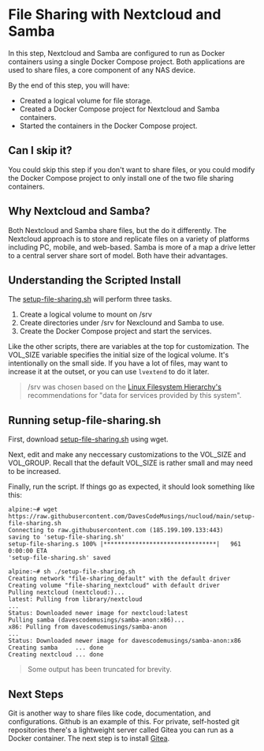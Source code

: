 # File Sharing with Nextcloud and Samba

In this step, Nextcloud and Samba are configured to run as Docker containers using a single Docker Compose project. Both applications are used to share files, a core component of any NAS device.

By the end of this step, you will have:
* Created a logical volume for file storage.
* Created a Docker Compose project for Nextcloud and Samba containers.
* Started the containers in the Docker Compose project.

## Can I skip it?
You could skip this step if you don't want to share files, or you could modify the Docker Compose project to only install one of the two file sharing containers.

## Why Nextcloud and Samba?
Both Nextcloud and Samba share files, but the do it differently. The Nextcloud approach is to store and replicate files on a variety of platforms including PC, mobile, and web-based. Samba is more of a map a drive letter to a central server share sort of model. Both have their advantages.

## Understanding the Scripted Install
The [setup-file-sharing.sh](https://raw.githubusercontent.com/DavesCodeMusings/nucloud/main/setup-file-sharing.sh) will perform three tasks.
1. Create a logical volume to mount on /srv
2. Create directories under /srv for Nexclound and Samba to use.
3. Create the Docker Compose project and start the services.

Like the other scripts, there are variables at the top for customization. The VOL_SIZE variable specifies the initial size of the logical volume. It's intentionally on the small side. If you have a lot of files, may want to increase it at the outset, or you can use `lvextend` to do it later.

> /srv was chosen based on the [Linux Filesystem Hierarchy's](https://refspecs.linuxfoundation.org/FHS_3.0/fhs/ch03s17.html) recommendations for "data for services provided by this system".

## Running setup-file-sharing.sh
First, download [setup-file-sharing.sh](https://raw.githubusercontent.com/DavesCodeMusings/nucloud/main/setup-file-sharing.sh) using wget.

Next, edit and make any neccessary customizations to the VOL_SIZE and VOL_GROUP. Recall that the default VOL_SIZE is rather small and may need to be increased.

Finally, run the script. If things go as expected, it should look something like this:

```
alpine:~# wget https://raw.githubusercontent.com/DavesCodeMusings/nucloud/main/setup-file-sharing.sh
Connecting to raw.githubusercontent.com (185.199.109.133:443)
saving to 'setup-file-sharing.sh'
setup-file-sharing.s 100% |********************************|   961  0:00:00 ETA
'setup-file-sharing.sh' saved

alpine:~# sh ./setup-file-sharing.sh
Creating network "file-sharing_default" with the default driver
Creating volume "file-sharing_nextcloud" with default driver
Pulling nextcloud (nextcloud:)...
latest: Pulling from library/nextcloud
...
Status: Downloaded newer image for nextcloud:latest
Pulling samba (davescodemusings/samba-anon:x86)...
x86: Pulling from davescodemusings/samba-anon
...
Status: Downloaded newer image for davescodemusings/samba-anon:x86
Creating samba     ... done
Creating nextcloud ... done
```

>Some output has been truncated for brevity.
>

## Next Steps

Git is another way to share files like code, documentation, and configurations. Github is an example of this. For private, self-hosted git repositories there's a lightweight server called Gitea you can run as a Docker container. The next step is to install [Gitea](05_Gitea.md).
